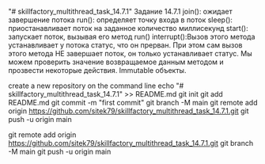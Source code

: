 "# skillfactory_multithread_task_14.7.1"
Задание 14.7.1
join(): ожидает завершение потока
run(): определяет точку входа в поток
sleep(): приостанавливает поток на заданное количество миллисекунд
start(): запускает поток, вызывая его метод run()
interrupt():Вызов этого метода устанавливает у потока статус, что он прерван. При этом сам вызов этого метода НЕ завершает поток, он только устанавливает статус. Мы можем проверить значение возвращаемое данным методом и прозвести некоторые действия.
Immutable объекты.

create a new repository on the command line
echo "# skillfactory_multithread_task_14.7.1" >> README.md
git init
git add README.md
git commit -m "first commit"
git branch -M main
git remote add origin https://github.com/sitek79/skillfactory_multithread_task_14.7.1.git
git push -u origin main

git remote add origin https://github.com/sitek79/skillfactory_multithread_task_14.7.1.git
git branch -M main
git push -u origin main